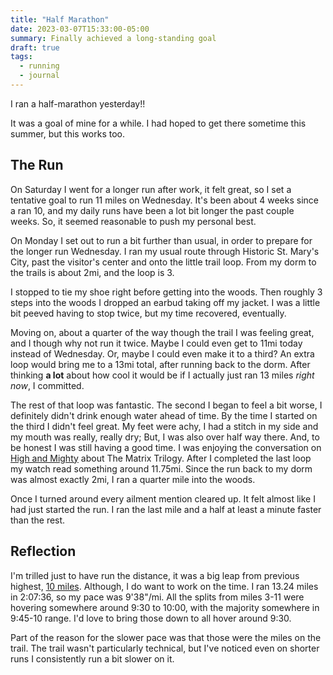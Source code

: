 ```yaml
---
title: "Half Marathon"
date: 2023-03-07T15:33:00-05:00
summary: Finally achieved a long-standing goal
draft: true
tags:
  - running
  - journal
---
```


I ran a half-marathon yesterday!!

It was a goal of mine for a while. I had hoped to get there sometime this summer, but this works too.

## The Run

On Saturday I went for a longer run after work, it felt great, so I set a tentative goal to run 11 miles on Wednesday. It's been about 4 weeks since a ran 10, and my daily runs have been a lot bit longer the past couple weeks. So, it seemed reasonable to push my personal best.

On Monday I set out to run a bit further than usual, in order to prepare for the longer run Wednesday. I ran my usual route through Historic St. Mary's City, past the visitor's center and onto the little trail loop. From my dorm to the trails is about 2mi, and the loop is 3.

I stopped to tie my shoe right before getting into the woods. Then roughly 3 steps into the woods I dropped an earbud taking off my jacket. I was a little bit peeved having to stop twice, but my time recovered, eventually.

Moving on, about a quarter of the way though the trail I was feeling great, and I though why not run it twice. Maybe I could even get to 11mi today instead of Wednesday. Or, maybe I could even make it to a third? An extra loop would bring me to a 13mi total, after running back to the dorm. After thinking **a lot** about how cool it would be if I actually just ran 13 miles *right now*, I committed.

The rest of that loop was fantastic. The second I began to feel a bit worse, I definitely didn't drink enough water ahead of time. By the time I started on the third I didn't feel great. My feet were achy, I had a stitch in my side and my mouth was really, really dry; But, I was also over half way there. And, to be honest I was still having a good time. I was enjoying the conversation on [High and Mighty](https://headgum.com/high-and-mighty/344-matrix-trilogy-w-actionboyz) about The Matrix Trilogy. After I completed the last loop my watch read something around 11.75mi. Since the run back to my dorm was almost exactly 2mi, I ran a quarter mile into the woods.

Once I turned around every ailment mention cleared up. It felt almost like I had just started the run. I ran the last mile and a half at least a minute faster than the rest.

## Reflection

I'm trilled just to have run the distance, it was a big leap from previous highest, [10 miles](/posts/10mi). Although, I do want to work on the time. I ran 13.24 miles in 2:07:36, so my pace was 9'38"/mi. All the splits from miles 3-11 were hovering somewhere around 9:30 to 10:00, with the majority somewhere in 9:45-10 range. I'd love to bring those down to all hover around 9:30.

Part of the reason for the slower pace was that those were the miles on the trail. The trail wasn't particularly technical, but I've noticed even on shorter runs I consistently run a bit slower on it.